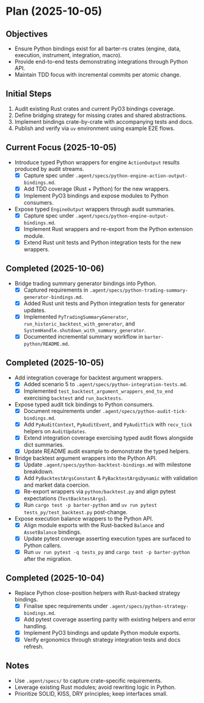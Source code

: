 # Plan (2025-10-05)

## Objectives
- Ensure Python bindings exist for all barter-rs crates (engine, data, execution, instrument, integration, macro).
- Provide end-to-end tests demonstrating integrations through Python API.
- Maintain TDD focus with incremental commits per atomic change.

## Initial Steps
1. Audit existing Rust crates and current PyO3 bindings coverage.
2. Define bridging strategy for missing crates and shared abstractions.
3. Implement bindings crate-by-crate with accompanying tests and docs.
4. Publish and verify via `uv` environment using example E2E flows.


## Current Focus (2025-10-05)
- Introduce typed Python wrappers for engine `ActionOutput` results produced by audit streams.
  - [x] Capture spec under `.agent/specs/python-engine-action-output-bindings.md`.
  - [x] Add TDD coverage (Rust + Python) for the new wrappers.
  - [x] Implement PyO3 bindings and expose modules to Python consumers.
- Expose typed `EngineOutput` wrappers through audit summaries.
  - [x] Capture spec under `.agent/specs/python-engine-output-bindings.md`.
  - [x] Implement Rust wrappers and re-export from the Python extension module.
  - [x] Extend Rust unit tests and Python integration tests for the new wrappers.

## Completed (2025-10-06)
- Bridge trading summary generator bindings into Python.
  - [x] Captured requirements in `.agent/specs/python-trading-summary-generator-bindings.md`.
  - [x] Added Rust unit tests and Python integration tests for generator updates.
  - [x] Implemented `PyTradingSummaryGenerator`, `run_historic_backtest_with_generator`, and
        `SystemHandle.shutdown_with_summary_generator`.
  - [x] Documented incremental summary workflow in `barter-python/README.md`.

## Completed (2025-10-05)
- Add integration coverage for backtest argument wrappers.
  - [x] Added scenario 5 to `.agent/specs/python-integration-tests.md`.
  - [x] Implemented `test_backtest_argument_wrappers_end_to_end` exercising `backtest` and `run_backtests`.
- Expose typed audit tick bindings to Python consumers.
  - [x] Document requirements under `.agent/specs/python-audit-tick-bindings.md`.
  - [x] Add `PyAuditContext`, `PyAuditEvent`, and `PyAuditTick` with `recv_tick` helpers on `AuditUpdates`.
  - [x] Extend integration coverage exercising typed audit flows alongside dict summaries.
  - [x] Update README audit example to demonstrate the typed helpers.
- Bridge backtest argument wrappers into the Python API.
  - [x] Update `.agent/specs/python-backtest-bindings.md` with milestone breakdown.
  - [x] Add `PyBacktestArgsConstant` & `PyBacktestArgsDynamic` with validation and market data coercion.
  - [x] Re-export wrappers via `python/backtest.py` and align pytest expectations (`TestBacktestArgs`).
  - [x] Run `cargo test -p barter-python` and `uv run pytest tests_py/test_backtest.py` post-change.
- Expose execution balance wrappers to the Python API.
  - [x] Align module exports with the Rust-backed `Balance` and `AssetBalance` bindings.
  - [x] Update pytest coverage asserting execution types are surfaced to Python callers.
  - [x] Run `uv run pytest -q tests_py` and `cargo test -p barter-python` after the migration.

## Completed (2025-10-04)
- Replace Python close-position helpers with Rust-backed strategy bindings.
  - [x] Finalise spec requirements under `.agent/specs/python-strategy-bindings.md`.
  - [x] Add pytest coverage asserting parity with existing helpers and error handling.
  - [x] Implement PyO3 bindings and update Python module exports.
  - [x] Verify ergonomics through strategy integration tests and docs refresh.

## Notes
- Use `.agent/specs/` to capture crate-specific requirements.
- Leverage existing Rust modules; avoid rewriting logic in Python.
- Prioritize SOLID, KISS, DRY principles; keep interfaces small.
